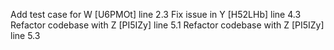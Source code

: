 Add test case for W [U6PMOt] line 2.3
Fix issue in Y [H52LHb] line 4.3
Refactor codebase with Z [PI5IZy] line 5.1
Refactor codebase with Z [PI5IZy] line 5.3
